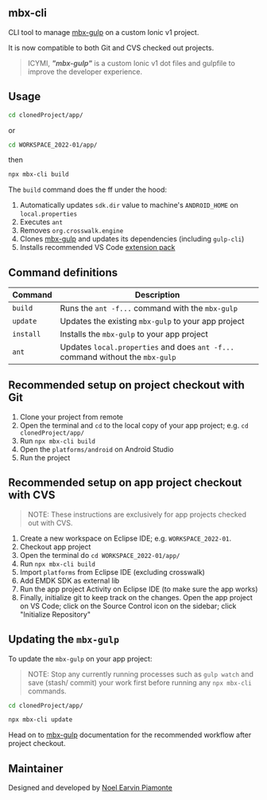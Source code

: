 ## mbx-cli

CLI tool to manage [mbx-gulp](https://github.com/earvinpiamonte/mbx-gulp) on a custom Ionic v1 project.

It is now compatible to both Git and CVS checked out projects.

> ICYMI, **_"mbx-gulp"_** is a custom Ionic v1 dot files and gulpfile to improve the developer experience.

## Usage

```sh
cd clonedProject/app/
```

or

```sh
cd WORKSPACE_2022-01/app/
```

then

```sh
npx mbx-cli build
```

The `build` command does the ff under the hood:

1. Automatically updates `sdk.dir` value to machine's `ANDROID_HOME` on `local.properties`
1. Executes `ant`
1. Removes `org.crosswalk.engine`
1. Clones [mbx-gulp](https://github.com/earvinpiamonte/mbx-gulp) and updates its dependencies (including `gulp-cli`)
1. Installs recommended VS Code [extension pack](https://github.com/earvinpiamonte/mbx-gulp#vs-code-extension-pack)

## Command definitions

| Command   | Description                                                                    |
| --------- | ------------------------------------------------------------------------------ |
| `build`   | Runs the `ant -f...` command with the `mbx-gulp`                               |
| `update`  | Updates the existing `mbx-gulp` to your app project                            |
| `install` | Installs the `mbx-gulp` to your app project                                    |
| `ant`     | Updates `local.properties` and does `ant -f...` command without the `mbx-gulp` |

## Recommended setup on project checkout with **Git**

1. Clone your project from remote
1. Open the terminal and `cd` to the local copy of your app project; e.g. `cd clonedProject/app/`
1. Run `npx mbx-cli build`
1. Open the `platforms/android` on Android Studio
1. Run the project

## Recommended setup on app project checkout with **CVS**

> NOTE: These instructions are exclusively for app projects checked out with CVS.

1. Create a new workspace on Eclipse IDE; e.g. `WORKSPACE_2022-01`.
1. Checkout app project
1. Open the terminal do `cd WORKSPACE_2022-01/app/`
1. Run `npx mbx-cli build`
1. Import `platforms` from Eclipse IDE (excluding crosswalk)
1. Add EMDK SDK as external lib
1. Run the app project Activity on Eclipse IDE (to make sure the app works)
1. Finally, initialize git to keep track on the changes. Open the app project on VS Code; click on the Source Control icon on the sidebar; click "Initialize Repository"

## Updating the `mbx-gulp`

To update the `mbx-gulp` on your app project:

> NOTE: Stop any currently running processes such as `gulp watch` and save (stash/ commit) your work first before running any `npx mbx-cli` commands.

```sh
cd clonedProject/app/
```

```sh
npx mbx-cli update
```

Head on to [mbx-gulp](https://github.com/earvinpiamonte/mbx-gulp#recomended-workflow) documentation for the recommended workflow after project checkout.

## Maintainer

Designed and developed by [Noel Earvin Piamonte](https://earv.in/)
